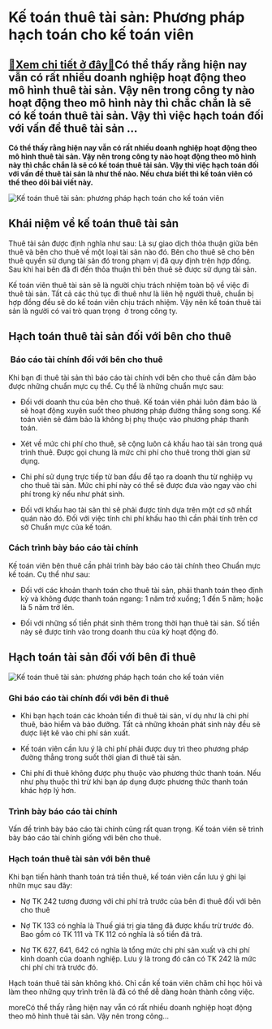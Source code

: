Kế toán thuê tài sản: Phương pháp hạch toán cho kế toán viên
============================================================

[:gift:Xem chi tiết ở đây:gift:](https://hddtvn.com/ke-toan-thue-tai-san-phuong-phap-hach-toan-cho-ke-toan-vien/)Có thể thấy rằng hiện nay vẫn có rất nhiều doanh nghiệp hoạt động theo mô hình thuê tài sản. Vậy nên trong công ty nào hoạt động theo mô hình này thì chắc chắn là sẽ có kế toán thuê tài sản. Vậy thì việc hạch toán đối với vấn đề thuê tài sản …
---------------------------------------------------------------------------------------------------------------------------------------------------------------------------------------------------------------------------------------------------

**Có thể thấy rằng hiện nay vẫn có rất nhiều doanh nghiệp hoạt động theo mô hình thuê tài sản. Vậy nên trong công ty nào hoạt động theo mô hình này thì chắc chắn là sẽ có kế toán thuê tài sản. Vậy thì việc hạch toán đối với vấn đề thuê tài sản là như thế nào. Nếu chưa biết thì kế toán viên có thể theo dõi bài viết này.**


![Kế toán thuê tài sản: phương pháp hạch toán cho kế toán viên](https://hddtvn.com/wp-content/uploads/2021/01/moi-truong-kinh-te-vi-mo_NRGL.jpg)


Khái niệm về kế toán thuê tài sản
---------------------------------


Thuê tài sản được định nghĩa như sau: Là sự giao dịch thỏa thuận giữa bên thuê và bên cho thuê về một loại tài sản nào đó. Bên cho thuê sẽ cho bên thuê quyền sử dụng tài sản đó trong phạm vị đã quy định trên hợp đồng. Sau khi hai bên đã đi đến thỏa thuận thì bên thuê sẽ được sử dụng tài sản.


Kế toán viên thuê tài sản sẽ là người chịu trách nhiệm toàn bộ về việc đi thuê tài sản. Tất cả các thủ tục đi thuê như là liên hệ người thuê, chuẩn bị hợp đồng đều sẽ do kế toán viên chịu trách nhiệm. Vậy nên kế toán thuê tài sản là người có vai trò quan trọng  ở trong công ty.


Hạch toán thuê tài sản đối với bên cho thuê
-------------------------------------------


###  Báo cáo tài chính đối với bên cho thuê


Khi bạn đi thuê tài sản thì báo cáo tài chính với bên cho thuê cần đảm bảo được những chuẩn mực cụ thể. Cụ thể là những chuẩn mực sau:




* Đối với doanh thu của bên cho thuê. Kế toán viên phải luôn đảm bảo là sẽ hoạt động xuyên suốt theo phương pháp đường thẳng song song. Kế toán viên sẽ đảm bảo là không bị phụ thuộc vào phương pháp thanh toán.

* Xét về mức chi phí cho thuê, sẽ cộng luôn cả khấu hao tài sản trong quá trình thuê. Được gọi chung là mức chi phí cho thuê trong thời gian sử dụng.

* Chi phí sử dụng trực tiếp từ ban đầu để tạo ra doanh thu từ nghiệp vụ cho thuê tài sản. Mức chi phí này có thể sẽ được đưa vào ngay vào chi phí trong kỳ nếu như phát sinh.

* Đối với khấu hao tài sản thì sẽ phải được tính dựa trên một cơ sở nhất quán nào đó. Đối với việc tính chi phí khấu hao thì cần phải tính trên cơ sở Chuẩn mực của kế toán.



### Cách trình bày báo cáo tài chính


Kế toán viên bên thuê cần phải trình bày báo cáo tài chính theo Chuẩn mực kế toán. Cụ thể như sau:




* Đối với các khoản thanh toán cho thuê tài sản, phải thanh toán theo định kỳ và không được thanh toán ngang: 1 năm trở xuống; 1 đến 5 năm; hoặc là 5 năm trở lên.

* Đối với những số tiền phát sinh thêm trong thời hạn thuê tài sản. Số tiền này sẽ được tính vào trong doanh thu của kỳ hoạt động đó.



Hạch toán tài sản đối với bên đi thuê
-------------------------------------


![Kế toán thuê tài sản: phương pháp hạch toán cho kế toán viên](https://hddtvn.com/wp-content/uploads/2021/01/phuong-phap-ke-toan-tai-san-co-dinh-trong-don-vi-di-thue-tai-chinh.jpg)


### Ghi báo cáo tài chính đối với bên đi thuê




* Khi bạn hạch toán các khoản tiền đi thuê tài sản, ví dụ như là chi phí thuê, bảo hiểm và bảo đưỡng. Tất cả những khoản phát sinh này đều sẽ được liệt kê vào chi phí sản xuất.

* Kế toán viên cần lưu ý là chi phí phải được duy trì theo phương pháp đường thẳng trong suốt thời gian đi thuê tài sản.

* Chi phí đi thuê không được phụ thuộc vào phương thức thanh toán. Nếu như phụ thuộc thì trừ khi bạn áp dụng được phương thức thanh toán khác hợp lý hơn.



### Trình bày báo cáo tài chính


Vấn đề trình bày báo cáo tài chính cũng rất quan trọng. Kế toán viên sẽ trình bày báo cáo tài chính giống với bên cho thuê.


### Hạch toán thuê tài sản với bên thuê


Khi bạn tiến hành thanh toán trả tiền thuê, kế toán viên cần lưu ý ghi lại nhữn mục sau đây:




* Nợ TK 242 tương đương với chi phí trả trước của bên đi thuê đối với bên cho thuê

* Nợ TK 133 có nghĩa là Thuế giá trị gia tăng đã được khấu trừ trước đó. Bao gồm có TK 111 và TK 112 có nghĩa là số tiền đã trả.

* Nợ TK 627, 641, 642 có nghĩa là tổng mức chi phí sản xuất và chi phí kinh doanh của doanh nghiệp. Lưu ý là trong đó cân có TK 242 là mức chi phí chi trả trước đó.



Hạch toán thuê tài sản không khó. Chỉ cần kế toán viên chăm chỉ học hỏi và làm theo những quy trình trên là đã có thể dễ dàng hoàn thành công việc.


moreCó thể thấy rằng hiện nay vẫn có rất nhiều doanh nghiệp hoạt động theo mô hình thuê tài sản. Vậy nên trong công…

